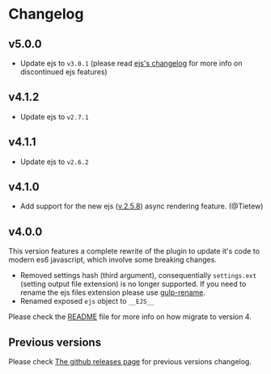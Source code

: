 # Changelog

## v5.0.0
- Update ejs to `v3.0.1` (please read [ejs's changelog](https://github.com/mde/ejs/blob/master/CHANGELOG.md) for more info on discontinued ejs features)

## v4.1.2

- Update ejs to `v2.7.1`

## v4.1.1

- Update ejs to `v2.6.2`

## v4.1.0

- Add support for the new ejs ([v.2.5.8](https://github.com/mde/ejs/releases/tag/v2.5.8)) async rendering feature. (@Tietew)

## v4.0.0

This version features a complete rewrite of the plugin to update it's code to modern es6 javascript, which involve some breaking changes.

- Removed settings hash (third argument), consequentially `settings.ext` (setting output file extension) is no longer supported. If you need to rename the ejs files extension please use [gulp-rename](https://npmjs.com/package/gulp-rename).
- Renamed exposed `ejs` object to `__EJS__`

Please check the [README](https://github.com/rogeriopvl/gulp-ejs/blob/master/README.md) file for more info on how  migrate to version 4.

## Previous versions

Please check [The github releases page](https://github.com/rogeriopvl/gulp-ejs/releases) for previous versions changelog.
